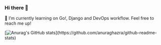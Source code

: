 ### Hi there 👋

🌱 I’m currently learning on Go!, Django and DevOps workflow. Feel free to reach me up!

[![Anurag's GitHub stats]([https://github-readme-stats.vercel.app/api?username=anuraghazra](https://github-readme-stats-wine-tau.vercel.app/api?username=donyfajarr&show_icons=true&theme=dracula&include_all_commits=true&count_private=true))](https://github.com/anuraghazra/github-readme-stats)
<!--
**donyfajarr/donyfajarr** is a ✨ _special_ ✨ repository because its `README.md` (this file) appears on your GitHub profile.

Here are some ideas to get you started:

- 🔭 I’m currently working on ...
- 
- 👯 I’m looking to collaborate on ...
- 🤔 I’m looking for help with ...
- 💬 Ask me about ...
- 📫 How to reach me: ...
- 😄 Pronouns: ...
- ⚡ Fun fact: ...
-->
